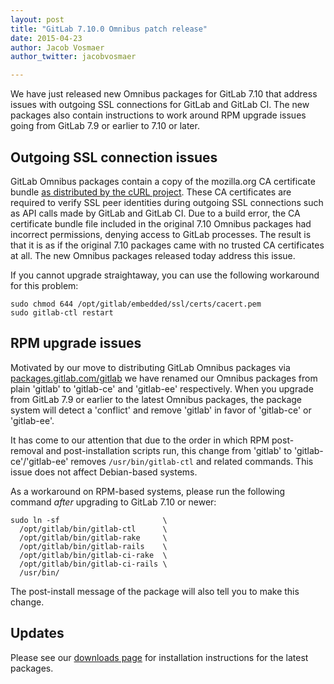 ```yaml
---
layout: post
title: "GitLab 7.10.0 Omnibus patch release"
date: 2015-04-23
author: Jacob Vosmaer
author_twitter: jacobvosmaer

---
```


We have just released new Omnibus packages for GitLab 7.10 that address issues
with outgoing SSL connections for GitLab and GitLab CI. The new packages also
contain instructions to work around RPM upgrade issues going from GitLab 7.9 or
earlier to 7.10 or later.

<!-- more -->

## Outgoing SSL connection issues

GitLab Omnibus packages contain a copy of the mozilla.org CA certificate bundle
[as distributed by the cURL project](http://curl.haxx.se/docs/caextract.html).
These CA certificates are required to verify SSL peer identities during
outgoing SSL connections such as API calls made by GitLab and GitLab CI. Due to
a build error, the CA certificate bundle file included in the original 7.10
Omnibus packages had incorrect permissions, denying access to GitLab processes.
The result is that it is as if the original 7.10 packages came with no trusted
CA certificates at all. The new Omnibus packages released today address this
issue.

If you cannot upgrade straightaway, you can use the following workaround for
this problem:

```
sudo chmod 644 /opt/gitlab/embedded/ssl/certs/cacert.pem
sudo gitlab-ctl restart
```

## <a id="rpm-upgrade-issues"></a> RPM upgrade issues

Motivated by our move to distributing GitLab Omnibus packages via
[packages.gitlab.com/gitlab](https://packages.gitlab.com/gitlab) we have
renamed our Omnibus packages from plain 'gitlab' to 'gitlab-ce' and 'gitlab-ee'
respectively. When you upgrade from GitLab 7.9 or earlier to the latest Omnibus
packages, the package system will detect a 'conflict' and remove 'gitlab' in
favor of 'gitlab-ce' or 'gitlab-ee'.

It has come to our attention that due to the order in which RPM post-removal
and post-installation scripts run, this change from 'gitlab' to
'gitlab-ce'/'gitlab-ee' removes `/usr/bin/gitlab-ctl` and related commands.
This issue does not affect Debian-based systems.

As a workaround on RPM-based systems, please run the following command _after_
upgrading to GitLab 7.10 or newer:

```
sudo ln -sf                       \
  /opt/gitlab/bin/gitlab-ctl      \
  /opt/gitlab/bin/gitlab-rake     \
  /opt/gitlab/bin/gitlab-rails    \
  /opt/gitlab/bin/gitlab-ci-rake  \
  /opt/gitlab/bin/gitlab-ci-rails \
  /usr/bin/
```

The post-install message of the package will also tell you to make this change.

## Updates

Please see our [downloads page](/downloads) for installation instructions for
the latest packages.
